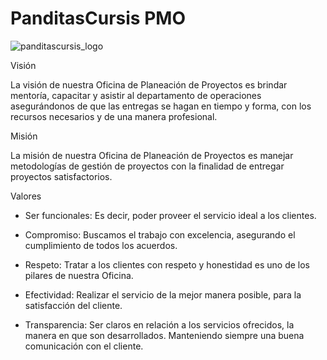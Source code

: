 # PanditasCursis PMO

![panditascursis_logo](https://i.imgur.com/mzEOWVx.png)

Visión

La visión de nuestra Oficina de Planeación de Proyectos es brindar mentoría, capacitar y asistir al departamento de operaciones asegurándonos de que las entregas se hagan en tiempo y forma, con los recursos necesarios y de una manera profesional.


Misión

La misión de nuestra Oficina de Planeación de Proyectos es manejar metodologías de gestión de proyectos con la finalidad de entregar proyectos satisfactorios.


Valores

- Ser funcionales: 
Es decir, poder proveer el servicio ideal a los clientes.

- Compromiso: 
Buscamos el trabajo con excelencia, asegurando el cumplimiento de todos los acuerdos.

- Respeto: 
Tratar a los clientes con respeto y honestidad es uno de los pilares de nuestra Oficina.

- Efectividad: 
Realizar el servicio de la mejor manera posible, para la satisfacción del cliente.

- Transparencia: 
Ser claros en relación a los servicios ofrecidos, la manera en que son desarrollados. Manteniendo siempre una buena comunicación con el cliente.

